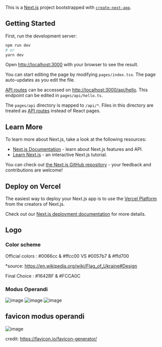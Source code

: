 This is a [Next.js](https://nextjs.org/) project bootstrapped with [`create-next-app`](https://github.com/vercel/next.js/tree/canary/packages/create-next-app).

## Getting Started

First, run the development server:

```bash
npm run dev
# or
yarn dev
```

Open [http://localhost:3000](http://localhost:3000) with your browser to see the result.

You can start editing the page by modifying `pages/index.tsx`. The page auto-updates as you edit the file.

[API routes](https://nextjs.org/docs/api-routes/introduction) can be accessed on [http://localhost:3000/api/hello](http://localhost:3000/api/hello). This endpoint can be edited in `pages/api/hello.ts`.

The `pages/api` directory is mapped to `/api/*`. Files in this directory are treated as [API routes](https://nextjs.org/docs/api-routes/introduction) instead of React pages.

## Learn More

To learn more about Next.js, take a look at the following resources:

- [Next.js Documentation](https://nextjs.org/docs) - learn about Next.js features and API.
- [Learn Next.js](https://nextjs.org/learn) - an interactive Next.js tutorial.

You can check out [the Next.js GitHub repository](https://github.com/vercel/next.js/) - your feedback and contributions are welcome!

## Deploy on Vercel

The easiest way to deploy your Next.js app is to use the [Vercel Platform](https://vercel.com/new?utm_medium=default-template&filter=next.js&utm_source=create-next-app&utm_campaign=create-next-app-readme) from the creators of Next.js.

Check out our [Next.js deployment documentation](https://nextjs.org/docs/deployment) for more details.

## Logo

### Color scheme

Official colors : #0066cc & #ffcc00 VS #0057b7 & #ffd700

*source: https://en.wikipedia.org/wiki/Flag_of_Ukraine#Design

Final Choice : #1642BF & #FCCA0C

### Modus Operandi

![image](https://user-images.githubusercontent.com/47665233/156931313-5e1c6c76-c985-4251-9380-70a45b68b858.png)
![image](https://user-images.githubusercontent.com/47665233/156931353-e8b49276-7de5-48f1-8472-8a52165a03e0.png)
![image](https://user-images.githubusercontent.com/47665233/156931338-e55c455c-440f-402a-ac06-6ad3bb226fb3.png)

## favicon modus operandi
![image](https://user-images.githubusercontent.com/10118284/157314660-824bd384-8c4d-4e00-ac87-fe0c134813c7.png)

credit: https://favicon.io/favicon-generator/


